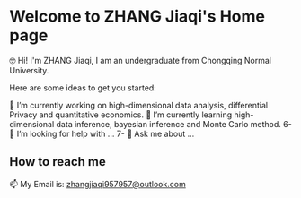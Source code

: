 # Welcome to ZHANG Jiaqi's Home page

🤓 Hi! I'm ZHANG Jiaqi, I am an undergraduate from Chongqing Normal University.

Here are some ideas to get you started:

🔭  I’m currently working on high-dimensional data analysis, differential Privacy and quantitative economics.
🌱  I’m currently learning high-dimensional data inference, bayesian inference and Monte Carlo method.
 6- 🤔 I’m looking for help with ...
 7- 💬 Ask me about ...
 
 
 
 ##  How to reach me
 📫 My Email is: zhangjiaqi957957@outlook.com
